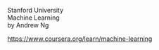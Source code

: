 Stanford University  
Machine Learning  
by Andrew Ng

https://www.coursera.org/learn/machine-learning
